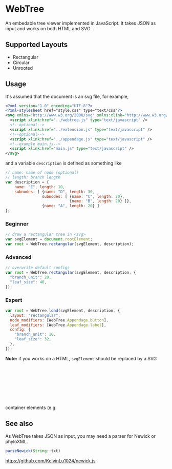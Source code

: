 # WebTree
An embedable tree viewer implemented in JavaScript. It takes JSON as input and works on both HTML and SVG.

## Supported Layouts
* Rectangular
* Circular
* Unrooted

## Usage
It's assumed that the document is an svg file, for example, 
```xml
<?xml version="1.0" encoding="UTF-8"?>
<?xml-stylesheet href="style.css" type="text/css"?>
<svg xmlns="http://www.w3.org/2000/svg" xmlns:xlink="http://www.w3.org/1999/xlink">
  <script xlink:href="../webtree.js" type="text/javascript" />
  <!--optional-->
  <script xlink:href="../extension.js" type="text/javascript" />
  <!--optional-->
  <script xlink:href="../appendage.js" type="text/javascript" />
  <!--example main.js-->
  <script xlink:href="main.js" type="text/javascript" />
</svg>
```
and a variable `description` is defined as something like
```javascript
// name: name of node (optional)
// length: branch length
var description = {
    name: "E", length: 10,
    subnodes: [ {name: "D", length: 30,
                subnodes: [ {name: "C", length: 20},
                            {name: "B", length: 20} ]},
                {name: "A", length: 20} ]
};
```

### Beginner
```javascript
// draw a rectangular tree in <svg>
var svgElement = document.rootElement;
var root = WebTree.rectangular(svgElement, description);
```

### Advanced
```javascript
// overwrite default configs
var root = WebTree.rectangular(svgElement, description, {
  "branch_unit": 20,
  "leaf_size": 40,
});
```

### Expert
```javascript
var root = WebTree.load(svgElement, description, {
  layout: "rectangular",
  node_modifiers: [WebTree.Appendage.button],
  leaf_modifiers: [WebTree.Appendage.label],
  config: {
    "branch_unit": 10,
    "leaf_size": 32,
  },
});
```
__Note:__ if you works on a HTML, `svgElement` should be replaced by a SVG container elements (e.g. <svg>, <g>).

## See also
As WebTree takes JSON as input, you may need a parser for Newick or phyloXML.  
```javascript
parseNewick(String::txt)  
```
https://github.com/KelvinLu1024/newick.js
